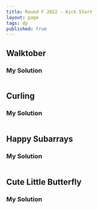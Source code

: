 ```yaml
---
title: Round F 2022 - Kick Start 
layout: page
tags: dp
published: true
---
```


## Walktober



### My Solution

```c++

```



## Curling



### My Solution

```c++

```

## Happy Subarrays



### My Solution

```c++

```







## Cute Little Butterfly



### My Solution

```c++

```







